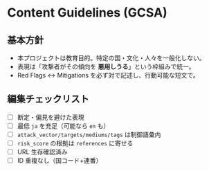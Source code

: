 # Content Guidelines (GCSA)

## 基本方針
- 本プロジェクトは教育目的。特定の国・文化・人々を一般化しない。
- 表現は「攻撃者がその傾向を **悪用しうる**」という枠組みで統一。
- Red Flags ↔ Mitigations を必ず対で記述し、行動可能な短文で。

## 編集チェックリスト
- [ ] 断定・偏見を避けた表現
- [ ] 最低 `ja` を充足（可能なら `en` も）
- [ ] `attack_vector/targets/mediums/tags` は制御語彙内
- [ ] `risk_score` の根拠は `references` に寄せる
- [ ] URL 生存確認済み
- [ ] ID 重複なし（国コード+連番）
